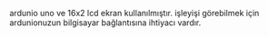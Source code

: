 ardunio uno ve 16x2 lcd ekran kullanılmıştır. işleyişi görebilmek için ardunionuzun bilgisayar bağlantısına ihtiyacı vardır.
